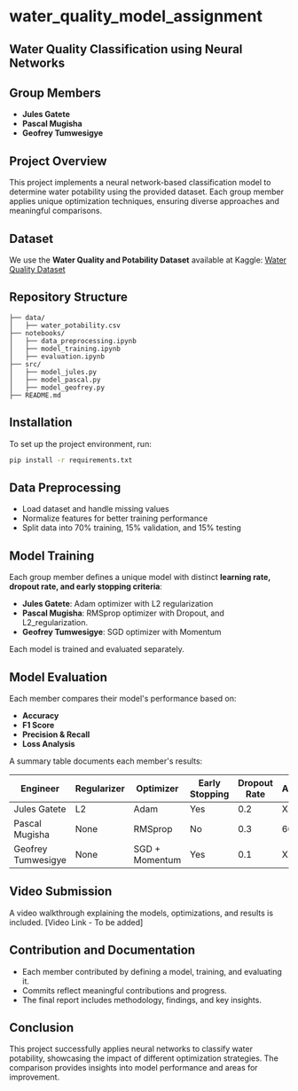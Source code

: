 # water_quality_model_assignment

## Water Quality Classification using Neural Networks

## Group Members
- **Jules Gatete**
- **Pascal Mugisha**
- **Geofrey Tumwesigye**

## Project Overview
This project implements a neural network-based classification model to determine water potability using the provided dataset. Each group member applies unique optimization techniques, ensuring diverse approaches and meaningful comparisons.

## Dataset
We use the **Water Quality and Potability Dataset** available at Kaggle:
[Water Quality Dataset](https://www.kaggle.com/datasets/uom190346a/water-quality-and-potability?select=water_potability.csv)

## Repository Structure
```
├── data/
│   ├── water_potability.csv
├── notebooks/
│   ├── data_preprocessing.ipynb
│   ├── model_training.ipynb
│   ├── evaluation.ipynb
├── src/
│   ├── model_jules.py
│   ├── model_pascal.py
│   ├── model_geofrey.py
├── README.md
```

## Installation
To set up the project environment, run:
```bash
pip install -r requirements.txt
```

## Data Preprocessing
- Load dataset and handle missing values
- Normalize features for better training performance
- Split data into 70% training, 15% validation, and 15% testing

## Model Training
Each group member defines a unique model with distinct **learning rate, dropout rate, and early stopping criteria**:
- **Jules Gatete**: Adam optimizer with L2 regularization
- **Pascal Mugisha**: RMSprop optimizer with Dropout, and L2_regularization.
- **Geofrey Tumwesigye**: SGD optimizer with Momentum

Each model is trained and evaluated separately.

## Model Evaluation
Each member compares their model's performance based on:
- **Accuracy**
- **F1 Score**
- **Precision & Recall**
- **Loss Analysis**

A summary table documents each member's results:

| Engineer | Regularizer | Optimizer | Early Stopping | Dropout Rate | Accuracy | F1 Score | Recall | Precision |
|----------|------------|-----------|---------------|-------------|---------|---------|--------|----------|
| Jules Gatete | L2 | Adam | Yes | 0.2 | X.XX | X.XX | X.XX | X.XX |
| Pascal Mugisha | None | RMSprop | No | 0.3 | 66.0% | 0.301 | 0.187 | 77.4%|
| Geofrey Tumwesigye | None | SGD + Momentum | Yes | 0.1 | X.XX | X.XX | X.XX | X.XX |

## Video Submission
A video walkthrough explaining the models, optimizations, and results is included. 
[Video Link - To be added]

## Contribution and Documentation
- Each member contributed by defining a model, training, and evaluating it.
- Commits reflect meaningful contributions and progress.
- The final report includes methodology, findings, and key insights.

## Conclusion
This project successfully applies neural networks to classify water potability, showcasing the impact of different optimization strategies. The comparison provides insights into model performance and areas for improvement.
